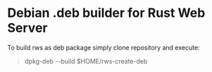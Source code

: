 # Debian .deb builder for Rust Web Server
To build rws as deb package simply clone repository and execute:
> dpkg-deb --build $HOME/rws-create-deb
